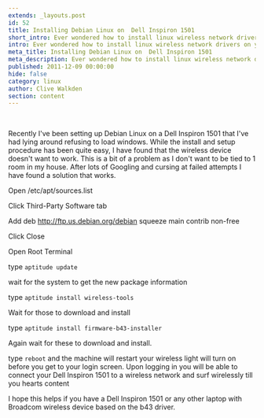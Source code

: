 ```yaml
---
extends: _layouts.post
id: 52
title: Installing Debian Linux on  Dell Inspiron 1501
short_intro: Ever wondered how to install linux wireless network drivers on your Dell Inspiron 1501.
intro: Ever wondered how to install linux wireless network drivers on your Dell Inspiron 1501. I've recently given it a go and succeeded. Follow this guide and you'll soon have your laptop running smoothly.
meta_title: Installing Debian Linux on  Dell Inspiron 1501
meta_description: Ever wondered how to install linux wireless network drivers on your Dell Inspiron 1501.
published: 2011-12-09 00:00:00
hide: false
category: linux
author: Clive Walkden
section: content
---
```


<p>&nbsp;</p>

Recently I've been setting up Debian Linux on a Dell Inspiron 1501 that I've had lying around refusing to load windows. While the install and setup procedure has been quite easy, I have found that the wireless device doesn't want to work. This is a bit of a problem as I don't want to be tied to 1 room in my house. After lots of Googling and cursing at failed attempts I have found a solution that works.

Open /etc/apt/sources.list

Click Third-Party Software tab

Add deb http://ftp.us.debian.org/debian squeeze main contrib non-free

Click Close

Open Root Terminal

type `aptitude update`

wait for the system to get the new package information

type `aptitude install wireless-tools`

Wait for those to download and install

type `aptitude install firmware-b43-installer`

Again wait for these to download and install.

type `reboot` and the machine will restart your wireless light will turn on before you get to your login screen. Upon logging in you will be able to connect your Dell Inspiron 1501 to a wireless network and surf wirelessly till you hearts content

I hope this helps if you have a Dell Inspiron 1501 or any other laptop with Broadcom wireless device based on the b43 driver.
